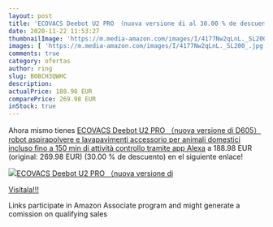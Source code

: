 ```yaml
---
layout: post
title: 'ECOVACS Deebot U2 PRO （nuova versione di al 30.00 % de descuento'
date: 2020-11-22 11:53:27
thumbnailImage: 'https://m.media-amazon.com/images/I/4177Nw2qLnL._SL200_.jpg'
images: [ 'https://m.media-amazon.com/images/I/4177Nw2qLnL._SL200_.jpg' ]
comments: true
category: ofertas
author: ring
slug: B08CH3QWHC
description:
actualPrice: 188.98 EUR
comparePrice: 269.98 EUR
inStock: true
---
```


Ahora mismo tienes [ECOVACS Deebot U2 PRO （nuova versione di D605）robot aspirapolvere e lavapavimenti  accessorio per animali domestici incluso  fino a 150 min di attività  controllo tramite app  Alexa](https://www.amazon.it/dp/B08CH3QWHC/?tag=tolees00-21) a 188.98 EUR (original: 269.98 EUR) (30.00 %  de descuento) en el siguiente enlace!

[![ECOVACS Deebot U2 PRO （nuova versione di](https://m.media-amazon.com/images/I/4177Nw2qLnL._SL200_.jpg)](https://www.amazon.it/dp/B08CH3QWHC/?tag=tolees00-21)

[Visítala!!!](https://www.amazon.it/dp/B08CH3QWHC/?tag=tolees00-21)

Links participate in Amazon Associate program and might generate a comission on qualifying sales
